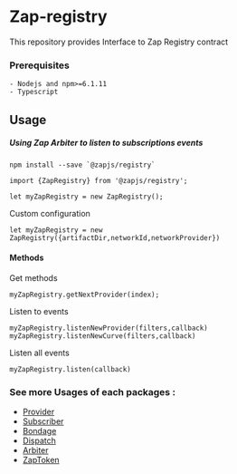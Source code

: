 # Zap-registry

This repository provides Interface to Zap Registry contract

### Prerequisites
```
- Nodejs and npm>=6.1.11
- Typescript
```

## Usage
##### Using Zap Arbiter to listen to subscriptions events
```
npm install --save `@zapjs/registry`
```
```
import {ZapRegistry} from '@zapjs/registry';

let myZapRegistry = new ZapRegistry(); 
```

Custom configuration
``` 
let myZapRegistry = new ZapRegistry({artifactDir,networkId,networkProvider})
```
#### Methods
Get methods
```
myZapRegistry.getNextProvider(index);

```
Listen to events
```
myZapRegistry.listenNewProvider(filters,callback)
myZapRegistry.listenNewCurve(filters,callback)
```
Listen all events
```
myZapRegistry.listen(callback)
```

### See more Usages of each packages :
* [Provider](https://github.com/zapproject/Zap-monorepo/tree/master/packages/Provider/README.md)
* [Subscriber](https://github.com/zapproject/Zap-monorepo/tree/master/packages/Subscriber/README.md)
* [Bondage](https://github.com/zapproject/Zap-monorepo/tree/master/packages/Bondage/README.md)
* [Dispatch](https://github.com/zapproject/Zap-monorepo/tree/master/packages/Dispatch/README.md)
* [Arbiter](https://github.com/zapproject/Zap-monorepo/tree/master/packages/Arbiter/README.md)
* [ZapToken](https://github.com/zapproject/Zap-monorepo/tree/master/packages/ZapToken/README.md)

